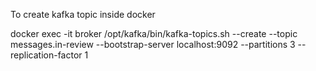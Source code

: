 To create kafka topic inside docker 

docker exec -it broker /opt/kafka/bin/kafka-topics.sh --create --topic messages.in-review --bootstrap-server localhost:9092 --partitions 3 --replication-factor 1
